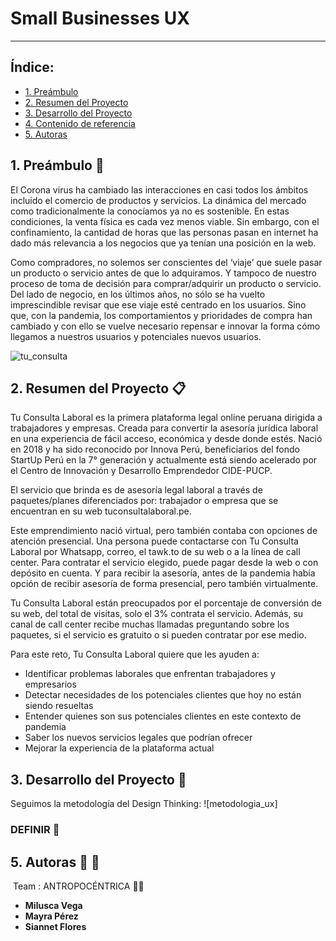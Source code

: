 # Small Businesses UX
___
## Índice:
 * [1. Preámbulo](#1-preámbulo)
 * [2. Resumen del Proyecto](#2-resumen-del-proyecto)
 * [3. Desarrollo del Proyecto](#3-desarrollo-del-proyecto)
 * [4. Contenido de referencia](#4-contenido-de-referencia)
 * [5. Autoras](#5-autoras)
 
  
 ## 1. Preámbulo :loudspeaker:
 
 El Corona virus ha cambiado las interacciones en casi todos los ámbitos incluido el comercio de productos y servicios. La dinámica del mercado como tradicionalmente la conocíamos ya no es sostenible. En estas condiciones, la venta física es cada vez menos viable. Sin embargo, con el confinamiento, la cantidad de horas que las personas pasan en internet ha dado más relevancia a los negocios que ya tenían una posición en la web.

Como compradores, no solemos ser conscientes del ‘viaje’ que suele pasar un producto o servicio antes de que lo adquiramos. Y tampoco de nuestro proceso de toma de decisión para comprar/adquirir un producto o servicio. Del lado de negocio, en los últimos años, no sólo se ha vuelto imprescindible revisar que ese viaje esté centrado en los usuarios. Sino que, con la pandemia, los comportamientos y prioridades de compra han cambiado y con ello se vuelve necesario repensar e innovar la forma cómo llegamos a nuestros usuarios y potenciales nuevos usuarios.

![tu_consulta](https://tuconsultalaboral.pe/images/logo3.png)
 
 ## 2. Resumen del Proyecto :clipboard:
 
 Tu Consulta Laboral es la primera plataforma legal online peruana dirigida a trabajadores y empresas. Creada para convertir la asesoría jurídica laboral en una experiencia de fácil acceso, económica y desde donde estés. Nació en 2018 y ha sido reconocido por Innova Perú, beneficiarios del fondo StartUp Perú en la 7° generación y actualmente está siendo acelerado por el Centro de Innovación y Desarrollo Emprendedor CIDE-PUCP.

El servicio que brinda es de asesoría legal laboral a través de paquetes/planes diferenciados por: trabajador o empresa que se encuentran en su web tuconsultalaboral.pe.

Este emprendimiento nació virtual, pero también contaba con opciones de atención presencial. Una persona puede contactarse con Tu Consulta Laboral por Whatsapp, correo, el tawk.to de su web o a la línea de call center. Para contratar el servicio elegido, puede pagar desde la web o con depósito en cuenta. Y para recibir la asesoría, antes de la pandemia había opción de recibir asesoría de forma presencial, pero también virtualmente. 

Tu Consulta Laboral están preocupados por el porcentaje de conversión de su web, del total de visitas, solo el 3% contrata el servicio. Además, su canal de call center recibe muchas llamadas preguntando sobre los paquetes, si el servicio es gratuito o si pueden contratar por ese medio.

Para este reto, Tu Consulta Laboral quiere que les ayuden a:

 * Identificar problemas laborales que enfrentan trabajadores y empresarios
 * Detectar necesidades de los potenciales clientes que hoy no están siendo resueltas
 * Entender quienes son sus potenciales clientes en este contexto de pandemia
 * Saber los nuevos servicios legales que podrían ofrecer
 * Mejorar la experiencia de la plataforma actual
 
 ## 3. Desarrollo del Proyecto :wrench:
 Seguimos la metodología del Design Thinking:
 ![metodologia_ux]
 
 ### DEFINIR :dart:
 
 
 ## 5. Autoras :yellow_heart: :black_heart:
 Team : ANTROPOCÉNTRICA :woman_artist:
 * **Milusca Vega**
 * **Mayra Pérez** 
 * **Siannet Flores**

 
 
 
